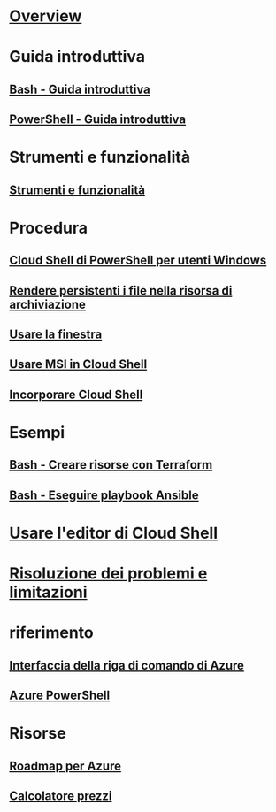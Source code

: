 # [Overview](overview.md)

# Guida introduttiva
## [Bash - Guida introduttiva](quickstart.md)
## [PowerShell - Guida introduttiva](quickstart-powershell.md)

# Strumenti e funzionalità
## [Strumenti e funzionalità](features.md)

# Procedura
## [Cloud Shell di PowerShell per utenti Windows](cloud-shell-windows-users.md)
## [Rendere persistenti i file nella risorsa di archiviazione](persisting-shell-storage.md)
## [Usare la finestra](using-the-shell-window.md)
## [Usare MSI in Cloud Shell](msi-authorization.md)
## [Incorporare Cloud Shell](embed-cloud-shell.md)

# Esempi
## [Bash - Creare risorse con Terraform](example-terraform-bash.md)
## [Bash - Eseguire playbook Ansible](../ansible/ansible-run-playbook-in-cloudshell.md)

# [Usare l'editor di Cloud Shell](using-cloud-shell-editor.md)

# [Risoluzione dei problemi e limitazioni](troubleshooting.md)

# riferimento
## [Interfaccia della riga di comando di Azure](/cli/azure)
## [Azure PowerShell](/powershell/azure)

# Risorse
## [Roadmap per Azure](https://azure.microsoft.com/roadmap/?category=monitoring-management)
## [Calcolatore prezzi](https://azure.microsoft.com/pricing/calculator/)
